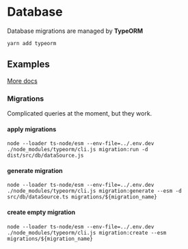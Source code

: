 # Database
Database migrations are managed by **TypeORM** 

`yarn add typeorm`

## Examples
[More docs](https://typeorm.io/docs/getting-started)

### Migrations
Complicated queries at the moment, but they work. 

#### apply migrations
`node --loader ts-node/esm --env-file=../.env.dev ./node_modules/typeorm/cli.js migration:run -d dist/src/db/dataSource.js`

#### generate migration
`node --loader ts-node/esm --env-file=../.env.dev ./node_modules/typeorm/cli.js migration:generate --esm -d src/db/dataSource.ts migrations/${migration_name}`

#### create empty migration
`node --loader ts-node/esm --env-file=../.env.dev ./node_modules/typeorm/cli.js migration:create --esm migrations/${migration_name}`


